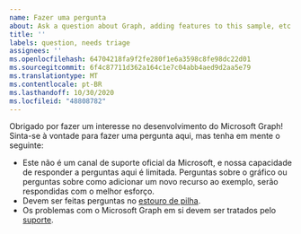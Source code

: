 ```yaml
---
name: Fazer uma pergunta
about: Ask a question about Graph, adding features to this sample, etc.
title: ''
labels: question, needs triage
assignees: ''
ms.openlocfilehash: 64704218fa9f2fe280f1e6a3598c8fe98dc22d01
ms.sourcegitcommit: 6f4c87711d362a164c1e7c04abb4aed9d2aa5e79
ms.translationtype: MT
ms.contentlocale: pt-BR
ms.lasthandoff: 10/30/2020
ms.locfileid: "48808782"
---
```

Obrigado por fazer um interesse no desenvolvimento do Microsoft Graph! Sinta-se à vontade para fazer uma pergunta aqui, mas tenha em mente o seguinte:

- Este não é um canal de suporte oficial da Microsoft, e nossa capacidade de responder a perguntas aqui é limitada. Perguntas sobre o gráfico ou perguntas sobre como adicionar um novo recurso ao exemplo, serão respondidas com o melhor esforço.
- Devem ser feitas perguntas no [estouro de pilha](https://stackoverflow.com/questions/tagged/microsoft-graph).
- Os problemas com o Microsoft Graph em si devem ser tratados pelo [suporte](https://developer.microsoft.com/graph/support).
